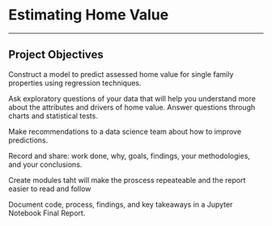 # Estimating Home Value
----------------------

## Project Objectives

Construct a model to predict assessed home value for single family properties using regression techniques.

Ask exploratory questions of your data that will help you understand more about the attributes and drivers of home value. Answer questions through charts and statistical tests.

Make recommendations to a data science team about how to improve predictions.

Record and share: work done, why, goals, findings, your methodologies, and your conclusions.

Create modules taht will make the proscess repeateable and the report easier to read and follow

Document code, process, findings, and key takeaways in a Jupyter Notebook Final Report.

